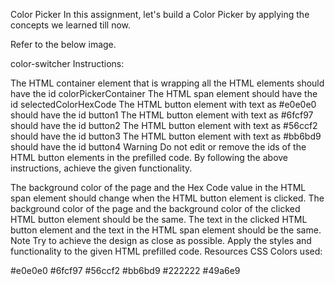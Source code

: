 Color Picker
In this assignment, let's build a Color Picker by applying the concepts we learned till now.

Refer to the below image.

color-switcher
Instructions:

The HTML container element that is wrapping all the HTML elements should have the id colorPickerContainer
The HTML span element should have the id selectedColorHexCode
The HTML button element with text as #e0e0e0 should have the id button1
The HTML button element with text as #6fcf97 should have the id button2
The HTML button element with text as #56ccf2 should have the id button3
The HTML button element with text as #bb6bd9 should have the id button4
Warning
Do not edit or remove the ids of the HTML button elements in the prefilled code.
By following the above instructions, achieve the given functionality.

The background color of the page and the Hex Code value in the HTML span element should change when the HTML button element is clicked.
The background color of the page and the background color of the clicked HTML button element should be the same.
The text in the clicked HTML button element and the text in the HTML span element should be the same.
Note
Try to achieve the design as close as possible.
Apply the styles and functionality to the given HTML prefilled code.
Resources
CSS Colors used:

#e0e0e0
#6fcf97
#56ccf2
#bb6bd9
#222222
#49a6e9

